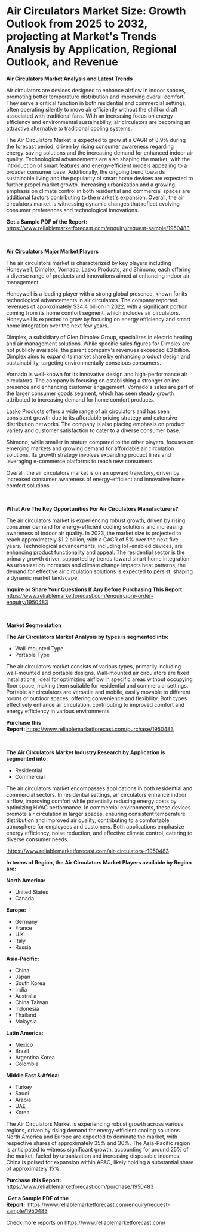 <p><h1>Air Circulators Market Size: Growth Outlook from 2025 to 2032, projecting at Market's Trends Analysis by Application, Regional Outlook, and Revenue</h1></p><p><strong>Air Circulators Market Analysis and Latest Trends</strong></p>
<p><p>Air circulators are devices designed to enhance airflow in indoor spaces, promoting better temperature distribution and improving overall comfort. They serve a critical function in both residential and commercial settings, often operating silently to move air efficiently without the chill or draft associated with traditional fans. With an increasing focus on energy efficiency and environmental sustainability, air circulators are becoming an attractive alternative to traditional cooling systems.</p><p>The Air Circulators Market is expected to grow at a CAGR of 8.9% during the forecast period, driven by rising consumer awareness regarding energy-saving solutions and the increasing demand for enhanced indoor air quality. Technological advancements are also shaping the market, with the introduction of smart features and energy-efficient models appealing to a broader consumer base. Additionally, the ongoing trend towards sustainable living and the popularity of smart home devices are expected to further propel market growth. Increasing urbanization and a growing emphasis on climate control in both residential and commercial spaces are additional factors contributing to the market's expansion. Overall, the air circulators market is witnessing dynamic changes that reflect evolving consumer preferences and technological innovations.</p></p>
<p><strong>Get a Sample PDF of the Report:&nbsp;</strong> <a href="https://www.reliablemarketforecast.com/enquiry/request-sample/1950483?utm_campaign=3521&utm_medium=2&utm_source=Github&utm_content=ia&utm_term=06042025&utm_id=air-circulators">https://www.reliablemarketforecast.com/enquiry/request-sample/1950483</a></p>
<p>&nbsp;</p>
<p><strong>Air Circulators Major Market Players</strong></p>
<p><p>The air circulators market is characterized by key players including Honeywell, Dimplex, Vornado, Lasko Products, and Shimono, each offering a diverse range of products and innovations aimed at enhancing indoor air management.</p><p>Honeywell is a leading player with a strong global presence, known for its technological advancements in air circulators. The company reported revenues of approximately $34.4 billion in 2022, with a significant portion coming from its home comfort segment, which includes air circulators. Honeywell is expected to grow by focusing on energy efficiency and smart home integration over the next few years.</p><p>Dimplex, a subsidiary of Glen Dimplex Group, specializes in electric heating and air management solutions. While specific sales figures for Dimplex are not publicly available, the parent company's revenues exceeded €3 billion. Dimplex aims to expand its market share by enhancing product design and sustainability, targeting environmentally conscious consumers.</p><p>Vornado is well-known for its innovative design and high-performance air circulators. The company is focusing on establishing a stronger online presence and enhancing customer engagement. Vornado's sales are part of the larger consumer goods segment, which has seen steady growth attributed to increasing demand for home comfort products.</p><p>Lasko Products offers a wide range of air circulators and has seen consistent growth due to its affordable pricing strategy and extensive distribution networks. The company is also placing emphasis on product variety and customer satisfaction to cater to a diverse consumer base.</p><p>Shimono, while smaller in stature compared to the other players, focuses on emerging markets and growing demand for affordable air circulation solutions. Its growth strategy involves expanding product lines and leveraging e-commerce platforms to reach new consumers.</p><p>Overall, the air circulators market is on an upward trajectory, driven by increased consumer awareness of energy-efficient and innovative home comfort solutions.</p></p>
<p>&nbsp;</p>
<p><strong>What Are The Key Opportunities For Air Circulators Manufacturers?</strong></p>
<p><p>The air circulators market is experiencing robust growth, driven by rising consumer demand for energy-efficient cooling solutions and increasing awareness of indoor air quality. In 2023, the market size is projected to reach approximately $1.2 billion, with a CAGR of 5% over the next five years. Technological advancements, including IoT-enabled devices, are enhancing product functionality and appeal. The residential sector is the primary growth driver, supported by trends toward smart home integration. As urbanization increases and climate change impacts heat patterns, the demand for effective air circulation solutions is expected to persist, shaping a dynamic market landscape.</p></p>
<p><strong>Inquire or Share Your Questions If Any Before Purchasing This Report:</strong> <a href="https://www.reliablemarketforecast.com/enquiry/pre-order-enquiry/1950483?utm_campaign=3521&utm_medium=2&utm_source=Github&utm_content=ia&utm_term=06042025&utm_id=air-circulators">https://www.reliablemarketforecast.com/enquiry/pre-order-enquiry/1950483</a></p>
<p>&nbsp;</p>
<p><strong>Market Segmentation</strong></p>
<p><strong>The Air Circulators Market Analysis by types is segmented into:</strong></p>
<p><ul><li>Wall-mounted Type</li><li>Portable Type</li></ul></p>
<p><p>The air circulators market consists of various types, primarily including wall-mounted and portable designs. Wall-mounted air circulators are fixed installations, ideal for optimizing airflow in specific areas without occupying floor space, making them suitable for residential and commercial settings. Portable air circulators are versatile and mobile, easily movable to different rooms or outdoor spaces, offering convenience and flexibility. Both types effectively enhance air circulation, contributing to improved comfort and energy efficiency in various environments.</p></p>
<p><strong>Purchase this Report:&nbsp;</strong><a href="https://www.reliablemarketforecast.com/purchase/1950483?utm_campaign=3521&utm_medium=2&utm_source=Github&utm_content=ia&utm_term=06042025&utm_id=air-circulators">https://www.reliablemarketforecast.com/purchase/1950483</a></p>
<p>&nbsp;</p>
<p><strong>The Air Circulators Market Industry Research by Application is segmented into:</strong></p>
<p><ul><li>Residential</li><li>Commercial</li></ul></p>
<p><p>The air circulators market encompasses applications in both residential and commercial sectors. In residential settings, air circulators enhance indoor airflow, improving comfort while potentially reducing energy costs by optimizing HVAC performance. In commercial environments, these devices promote air circulation in larger spaces, ensuring consistent temperature distribution and improved air quality, contributing to a comfortable atmosphere for employees and customers. Both applications emphasize energy efficiency, noise reduction, and effective climate control, catering to diverse consumer needs.</p></p>
<p><a href="https://www.reliablemarketforecast.com/air-circulators-r1950483?utm_campaign=3521&utm_medium=2&utm_source=Github&utm_content=ia&utm_term=06042025&utm_id=air-circulators">&nbsp;https://www.reliablemarketforecast.com/air-circulators-r1950483</a></p>
<p><strong>In terms of Region, the Air Circulators Market Players available by Region are:</strong></p>
<p>
    <p> <strong> North America: </strong>
        <ul>
            <li>United States</li>
            <li>Canada</li>
        </ul>
        </p> 
    <p> <strong> Europe: </strong>
        <ul>
            <li>Germany</li>
            <li>France</li>
            <li>U.K.</li>
            <li>Italy</li>
            <li>Russia</li>
        </ul>
        </p> 
    <p> <strong> Asia-Pacific: </strong>
        <ul>
            <li>China</li>
            <li>Japan</li>
            <li>South Korea</li>
            <li>India</li>
            <li>Australia</li>
            <li>China Taiwan</li>
            <li>Indonesia</li>
            <li>Thailand</li>
            <li>Malaysia</li>
        </ul>
        </p> 
    <p> <strong> Latin America: </strong>
        <ul>
            <li>Mexico</li>
            <li>Brazil</li>
            <li>Argentina Korea</li>
            <li>Colombia</li>
        </ul>
        </p> 
    <p> <strong> Middle East & Africa: </strong>
        <ul>
            <li>Turkey</li>
            <li>Saudi</li>
            <li>Arabia</li>
            <li>UAE</li>
            <li>Korea</li>
        </ul>
    </p>
    </p>
<p><p>The Air Circulators Market is experiencing robust growth across various regions, driven by rising demand for energy-efficient cooling solutions. North America and Europe are expected to dominate the market, with respective shares of approximately 35% and 30%. The Asia-Pacific region is anticipated to witness significant growth, accounting for around 25% of the market, fueled by urbanization and increasing disposable incomes. China is poised for expansion within APAC, likely holding a substantial share of approximately 15%.</p></p>
<p><strong>Purchase this Report: </strong><a href="https://www.reliablemarketforecast.com/purchase/1950483?utm_campaign=3521&utm_medium=2&utm_source=Github&utm_content=ia&utm_term=06042025&utm_id=air-circulators">https://www.reliablemarketforecast.com/purchase/1950483</a></p>
<p>&nbsp;<strong>Get a Sample PDF of the Report:&nbsp;&nbsp;</strong><a href="https://www.reliablemarketforecast.com/enquiry/request-sample/1950483?utm_campaign=3521&utm_medium=2&utm_source=Github&utm_content=ia&utm_term=06042025&utm_id=air-circulators">https://www.reliablemarketforecast.com/enquiry/request-sample/1950483</a></p>
<p><strong></strong></p>
<p>Check more reports on <a href="https://www.reliablemarketforecast.com/?utm_campaign=3521&utm_medium=2&utm_source=Github&utm_content=ia&utm_term=06042025&utm_id=air-circulators">https://www.reliablemarketforecast.com/</a></p>